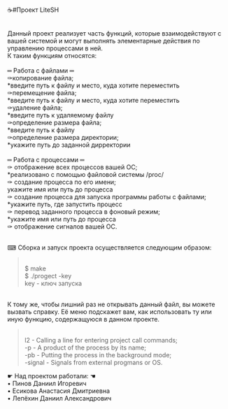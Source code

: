 ☕#Проект LiteSH

<br>Данный проект реализует часть функций, которые взаимодействуют с вашей системой и могут выполнять элементарные действия по управлению процессами в ней.
<br>К таким функциям относятся:
<br>
<br>═ Работа с файлами ═
<br>✑копирование файла;
<br> *введите путь к файлу и место, куда хотите переместить
<br>✑перемещение файла;
<br> *введите путь к файлу и место, куда хотите переместить
<br>✑удаление файла;
<br> *введите путь к удаляемому файлу
<br>✑определение размера файла;
<br> *введите путь к файлу
<br> ✑определение размера директории;
<br> *укажите путь до заданной дирректории 
<br>
<br>═ Работа с процессами ═
<br>✑ отображение всех процессов вашей ОС;
<br> *реализовано с помощью файловой системы /proc/
<br>✑ создание процесса по его имени;
<br>укажите имя или путь до процесса
<br>✑ создание процесса для запуска программы работы с файлами;
<br> *укажите путь, где запустить процесс
<br>✑ перевод заданного процесса в фоновый режим;
<br> *укажите имя или путь до процесса
<br>✑ отображение сигналов вашей ОС.

<br>⌨ Сборка и запуск проекта осуществляется следующим образом:
><br> $ make
><br>$ ./progect -key 
><br>key - ключ запуска
 

<br>К тому же, чтобы лишний раз не открывать данный файл, вы можете вызвать справку. Её меню подскажет вам, как использовать ту или иную функцию, содержащуюся в данном проекте.
><br> l2 - Calling a line for entering project call commands;
><br>-p - A product of the process by its name;
><br>-pb - Putting the process in the background mode;
><br>-signal - Signals from external progmans or OS.

☛ Над проектом работали: ☚
<br>• Пинов Даниил Игоревич
<br>• Есикова Анастасия Дмитриевна
<br>• Лепёхин Даниил Александрович


